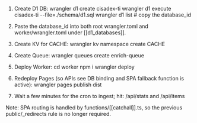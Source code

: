 1. Create D1 DB:
   wrangler d1 create cisadex-ti
   wrangler d1 execute cisadex-ti --file=./schema/d1.sql
   wrangler d1 list   # copy the database_id

2. Paste the database_id into both root wrangler.toml and worker/wrangler.toml under [[d1_databases]].

3. Create KV for CACHE:
   wrangler kv namespace create CACHE

4. Create Queue:
   wrangler queues create enrich-queue

5. Deploy Worker:
   cd worker
   npm i
   wrangler deploy

6. Redeploy Pages (so APIs see DB binding and SPA fallback function is active):
   wrangler pages publish dist

7. Wait a few minutes for the cron to ingest; hit:
   /api/stats and /api/items

Note: SPA routing is handled by functions/[[catchall]].ts, so the previous public/_redirects rule is no longer required.
